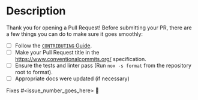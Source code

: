 # Description

Thank you for opening a Pull Request!
Before submitting your PR, there are a few things you can do to make sure it goes smoothly:

- [ ] Follow the [`CONTRIBUTING` Guide](https://github.com/GoogleCloudPlatform/nl2sql-studio/blob/main/CONTRIBUTING.md).
- [ ] Make your Pull Request title in the <https://www.conventionalcommits.org/> specification.
- [ ] Ensure the tests and linter pass (Run `nox -s format` from the repository root to format).
- [ ] Appropriate docs were updated (if necessary)

Fixes #<issue_number_goes_here> 🦕